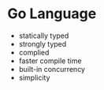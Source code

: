 # Go Language

- statically typed
- strongly typed
- complied
- faster compile time
- built-in concurrency
- simplicity